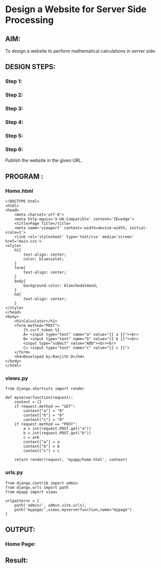 # Design a Website for Server Side Processing

## AIM:
To design a website to perform mathematical calculations in server side.

## DESIGN STEPS:

### Step 1:



### Step 2:



### Step 3:



### Step 4:



### Step 5:



### Step 6:

Publish the website in the given URL.

## PROGRAM :
### Home.html
~~~
<!DOCTYPE html>
<html>
<head>
    <meta charset='utf-8'>
    <meta http-equiv='X-UA-Compatible' content='IE=edge'>
    <title>Page Title</title>
    <meta name='viewport' content='width=device-width, initial-scale=1'>
    <link rel='stylesheet' type='text/css' media='screen' href='main.css'>
<style>
    h1{
        text-align: center;
        color: blueviolet;
    }
    form{
        text-align: center;
    }
    body{
        background-color: blanchedalmond;
    }
    h4{
        text-align: center;
    }
</style>
</head>
<body>
    <h1>Calculator</h1>
    <form method="POST">
        {% csrf_token %}
        A= <input type="text" name="a" value="{{ a }}"><br>
        B= <input type="text" name="b" value="{{ b }}"><br>
        <input type="submit" value="ADD"><br><br>
        C= <input type="text" name="c" value="{{ c }}">
    </form>
    <h4>Developed by:Ranjith D</h4>
</body>
</html>
~~~
### views.py
~~~
from django.shortcuts import render

def myserverfunction(request):
    context = {}
    if request.method == "GET":
        context["a"] = "0"
        context["b"] = "0"
        context["c"] = "0"
    if request.method == "POST":        
        a = int(request.POST.get("a"))
        b = int(request.POST.get("b"))
        c = a+b
        context["a"] = a
        context["b"] = b
        context["c"] = c

    return render(request, 'myapp/home.html', context)
~~~
### urls.py
~~~
from django.contrib import admin
from django.urls import path
from myapp import views

urlpatterns = [
    path('admin/', admin.site.urls),
    path('mypage/',views.myserverfunction,name="mypage")
]
~~~

## OUTPUT:

### Home Page:


## Result:

